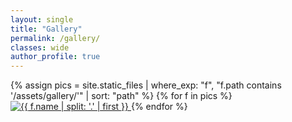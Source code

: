 ```yaml
---
layout: single
title: "Gallery"
permalink: /gallery/
classes: wide       
author_profile: true
---
```



<div class="gallery-grid">
{% assign pics = site.static_files | where_exp: "f", "f.path contains '/assets/gallery/'" | sort: "path" %}
{% for f in pics %}
  <a href="{{ f.path }}" class="gallery-item">
    <img src="{{ f.path }}" 
     alt="{{ f.name | split: '.' | first }}" 
     loading="lazy">
  </a>
{% endfor %}
</div>

